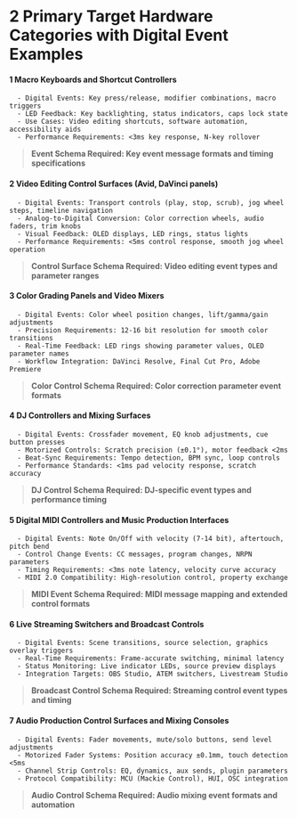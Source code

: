 # 2 Primary Target Hardware Categories with Digital Event Examples


#### 1 Macro Keyboards and Shortcut Controllers

      - Digital Events: Key press/release, modifier combinations, macro triggers
      - LED Feedback: Key backlighting, status indicators, caps lock state
      - Use Cases: Video editing shortcuts, software automation, accessibility aids
      - Performance Requirements: <3ms key response, N-key rollover

> **Event Schema Required: Key event message formats and timing specifications**


#### 2 Video Editing Control Surfaces (Avid, DaVinci panels)

      - Digital Events: Transport controls (play, stop, scrub), jog wheel steps, timeline navigation
      - Analog-to-Digital Conversion: Color correction wheels, audio faders, trim knobs
      - Visual Feedback: OLED displays, LED rings, status lights
      - Performance Requirements: <5ms control response, smooth jog wheel operation

> **Control Surface Schema Required: Video editing event types and parameter ranges**


#### 3 Color Grading Panels and Video Mixers

      - Digital Events: Color wheel position changes, lift/gamma/gain adjustments
      - Precision Requirements: 12-16 bit resolution for smooth color transitions
      - Real-Time Feedback: LED rings showing parameter values, OLED parameter names
      - Workflow Integration: DaVinci Resolve, Final Cut Pro, Adobe Premiere

> **Color Control Schema Required: Color correction parameter event formats**


#### 4 DJ Controllers and Mixing Surfaces

      - Digital Events: Crossfader movement, EQ knob adjustments, cue button presses
      - Motorized Controls: Scratch precision (±0.1°), motor feedback <2ms
      - Beat-Sync Requirements: Tempo detection, BPM sync, loop controls
      - Performance Standards: <1ms pad velocity response, scratch accuracy

> **DJ Control Schema Required: DJ-specific event types and performance timing**


#### 5 Digital MIDI Controllers and Music Production Interfaces

      - Digital Events: Note On/Off with velocity (7-14 bit), aftertouch, pitch bend
      - Control Change Events: CC messages, program changes, NRPN parameters
      - Timing Requirements: <3ms note latency, velocity curve accuracy
      - MIDI 2.0 Compatibility: High-resolution control, property exchange

> **MIDI Event Schema Required: MIDI message mapping and extended control formats**


#### 6 Live Streaming Switchers and Broadcast Controls

      - Digital Events: Scene transitions, source selection, graphics overlay triggers
      - Real-Time Requirements: Frame-accurate switching, minimal latency
      - Status Monitoring: Live indicator LEDs, source preview displays
      - Integration Targets: OBS Studio, ATEM switchers, Livestream Studio

> **Broadcast Control Schema Required: Streaming control event types and timing**


#### 7 Audio Production Control Surfaces and Mixing Consoles

      - Digital Events: Fader movements, mute/solo buttons, send level adjustments
      - Motorized Fader Systems: Position accuracy ±0.1mm, touch detection <5ms
      - Channel Strip Controls: EQ, dynamics, aux sends, plugin parameters
      - Protocol Compatibility: MCU (Mackie Control), HUI, OSC integration

> **Audio Control Schema Required: Audio mixing event formats and automation**

